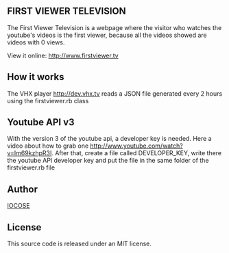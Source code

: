 ## FIRST VIEWER TELEVISION

The First Viewer Television is a webpage where the visitor who watches the youtube's videos is the first viewer, because all the videos showed are videos with 0 views.

View it online: <http://www.firstviewer.tv>

## How it works

The VHX player <http://dev.vhx.tv> reads a JSON file generated every 2 hours using the firstviewer.rb class

## Youtube API v3
With the version 3 of the youtube api, a developer key is needed. Here a video about how to grab one <http://www.youtube.com/watch?v=Im69kzhpR3I>. After that, create a file called DEVELOPER_KEY, write there the youtube API developer key and put the file in the same folder of the firstviewer.rb file

## Author

[IOCOSE](http://iocose.org)

## License

This source code is released under an MIT license.
